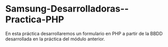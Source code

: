 # Samsung-Desarrolladoras--Practica-PHP

En esta práctica desarrollaremos un formulario en PHP a partir de la BBDD desarrollada en la práctica del módulo anterior.
